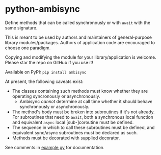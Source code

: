 # python-ambisync

Define methods that can be called synchronously or with `await` with the same signature.

This is meant to be used by authors and maintainers of general-purpose library modules/packages. Authors of application code are encouraged to choose one paradigm.

Copying and modifying the module for your library/application is welcome. Please star the repo on GitHub if you use it!

Available on PyPI: `pip install ambisync`

At present, the following caveats exist:

* The classes containing such methods must know whether they are operating syncronously or asynchronously.
  * Ambisync _cannot_ determine at call time whether it should behave synchronously or asynchronously.
* The method's body must be broken into subroutines if it's not already. For subroutines that need to `await`, both a synchronous local function and equivalent `async` local [sub-]coroutine must be defined.
* The sequence in which to call these subroutines must be defined, and equivalent sync/async subroutines must be declared as such.
* Methods must be decorated with supplied decorator.

See comments in [example.py](example.py) for documentation.
